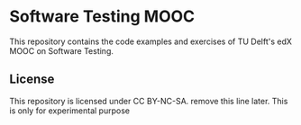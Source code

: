 # Software Testing MOOC

This repository contains the code examples and exercises of
TU Delft's edX MOOC on Software Testing.

## License

This repository is licensed under CC BY-NC-SA.
remove this line later. This is only for experimental purpose
